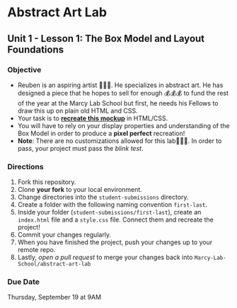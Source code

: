 # Abstract Art Lab
## Unit 1 - Lesson 1: The Box Model and Layout Foundations

### Objective
* Reuben is an aspiring artist 👨🏿‍🎨. He specializes in abstract art. He has designed a piece that he hopes to sell for enough 💰💰💰 to fund the rest of the year at the Marcy Lab School but first, he needs his Fellows to draw this up on plain old HTML and CSS.
* Your task is to [**recreate this mockup**](https://www.figma.com/proto/ntceKrzARY1rJfqGf0Vl2m/Box-Model-Lab-Abstract-Art?node-id=1%3A2&scaling=min-zoom) in HTML/CSS.
* You will have to rely on your display properties and understanding of the Box Model in order to produce a **pixel perfect** recreation!
* **Note**: There are no customizations allowed for this lab🙅🏿‍♂️. In order to pass, your project must pass the _blink test_.

### Directions
1. Fork this repository.
2. Clone **your fork** to your local environment.
3. Change directories into the `student-submissions` directory.
4. Create a folder with the following naming convention `first-last`.
5. Inside your folder (`student-submissions/first-last`), create an `index.html` file and a `style.css` file. Connect them and recreate the project!
6. Commit your changes regularly.
7. When you have finished the project, push your changes up to your remote repo.
8. Lastly, _open a pull request_ to merge your changes back into `Marcy-Lab-School/abstract-art-lab`

### Due Date
Thursday, September 19 at 9AM
